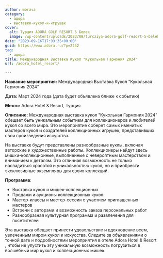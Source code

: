 ```yaml
---
author: morava
category:
  - адора
  - выставки-кукол-и-игрушек
cover:
  alt: Турция ADORA GOLF RESORT 5 Белек
  image: /wp-content/uploads/2023/09/turcziya-adora-golf-resort-5-belek.webp
date: "2023-09-16T17:03:36+00:00"
guid: https://www.adora.ru/?p=2242
tag:
  - адора
title: Международная Выставка Кукол "Кукольная Гармония 2024"
url: /adora_hotel_resort/

---
```

**Название мероприятия:** Международная Выставка Кукол "Кукольная Гармония 2024"

**Дата:** Март 2024 года (дата будет объявлена ближе к событию)

**Место:** Adora Hotel & Resort, Турция

**Описание:** Международная выставка кукол "Кукольная Гармония 2024" обещает быть уникальным событием для коллекционеров и любителей кукол со всего мира. Это мероприятие соберет самых именитых мастеров кукол и создателей коллекционных игрушек, представивших свои произведения искусства.

На выставке будут представлены разнообразные куклы, включая авторские и художественные работы. Коллекционеры найдут здесь мишки-коллекционные, выполненные с невероятным мастерством и вниманием к деталям. Это отличная возможность не только насладиться красотой и уникальностью кукол, но и приобрести эксклюзивные экземпляры для своих коллекций.

**Программа:**

- Выставка кукол и мишек-коллекционных
- Продажи и аукционы коллекционных кукол
- Мастер-классы и мастер-сессии с участием приглашенных мастеров
- Встречи с авторами и возможность заказа персональных работ
- Разнообразная культурная программа и развлечения для посетителей

Эта выставка обещает принести удовольствие и вдохновение всем, увлеченным миром кукол и искусства. Следите за объявлениями о точной дате и подробностями мероприятия в отеле Adora Hotel & Resort , чтобы не упустить эту уникальную возможность погрузиться в волшебный мир кукол и коллекционных мишек.
